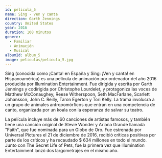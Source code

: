 ```yaml
---
id: pelicula_5
name: Sing - ven y canta
direction: Garth Jennings
country: United States
year: 2016
duration: 108 minutos
genere:
  - Familiar
  - Animación
  - Musical
albumId: album_5
image: peliculas/pelicula_5.jpg
---
```


Sing (conocida como ¡Canta! en España y Sing: ¡Ven y canta! en Hispanoamérica) es una película de animación por ordenador del año 2016 producida por Illumination Entertainment. Fue dirigida y escrita por Garth Jennings y codirigida por Christophe Lourdelet, y protagoniza las voces de Matthew McConaughey, Reese Witherspoon, Seth MacFarlane, Scarlett Johansson, John C. Reilly, Taron Egerton y Tori Kelly. La trama involucra a un grupo de animales antropomórficos que entran en una competencia de canto, organizada por un koala con la esperanza de salvar su teatro.

La película incluye más de 60 canciones de artistas famosos, y también tiene una canción original de Stevie Wonder y Ariana Grande llamada "Faith", que fue nominada para un Globo de Oro. Fue estrenada por Universal Pictures el 21 de diciembre de 2016, recibió críticas positivas por parte de los críticos y ha recaudado $ 634 millones en todo el mundo. Junto con The Secret Life of Pets, fue la primera vez que Illumination Entertainment lanzó dos largometrajes en el mismo año.